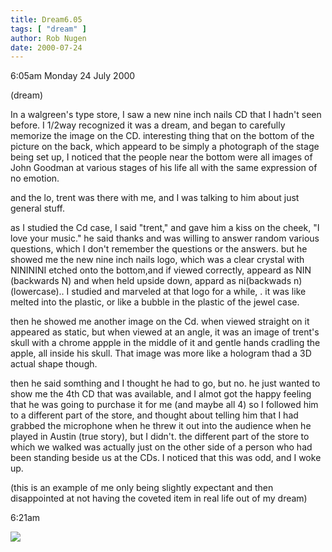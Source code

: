```yaml
---
title: Dream6.05
tags: [ "dream" ]
author: Rob Nugen
date: 2000-07-24
---
```


<p class=date>6:05am Monday 24 July 2000</p>

<p class=note>(dream)</p>

<p class=dream>In a walgreen's type store, I saw a new nine inch nails CD that I hadn't seen before.  I 1/2way recognized it was a dream, and began to carefully memorize the image on the CD.  interesting thing that on the bottom of the picture on the back, which appeard to be simply a photograph of the stage being set up, I noticed that the people near the bottom were all images of John Goodman at various stages of his life all with the same expression of no emotion.

<p class=dream>and the lo, trent was there with me, and I was talking to him about just general stuff.

<p class=dream>as I studied the Cd case, I said "trent," and gave him a kiss on the cheek, "I love your music."   he said thanks and was willing to answer random various questions, which I don't remember the questions or the answers.  but he showed me the new nine inch nails logo, which was a clear crystal with NINININI etched onto the bottom,and if viewed correctly, appeard as NIN (backwards N) and when held upside down,  appard as ni(backwads n) (lowercase)..  I studied and marveled at that logo for a while, . it was like melted into the plastic, or like a bubble in the plastic of the jewel case.

<p class=dream>then he showed me another image on the Cd.  when viewed straight on it appeared as static, but when viewed at an angle, it was an image of trent's skull with a chrome appple in the middle of it and gentle hands cradling the apple, all inside his skull.  That image was more like a hologram thad a 3D actual shape though.

<p class=dream>then he said somthing and I thought he had to go, but no. he just wanted to show me the 4th CD that was available, and I almot got the happy feeling that he was going to purchase it for me (and maybe all 4) so I followed him to a different part of the store, and thought about telling him that I had grabbed the microphone when he threw it out into the audience when he played in Austin (true story), but I didn't.  the different part of the store to which we walked was actually just on the other side of a person who had been standing beside us at the CDs.  I noticed that this was odd, and I woke up.

<p>(this is an example of me only being slightly expectant and then disappointed at not having the coveted item in real life out of my dream)

<p class=date>6:21am</p>

<p><img src="/images/rob/wL-ROB.gif">

